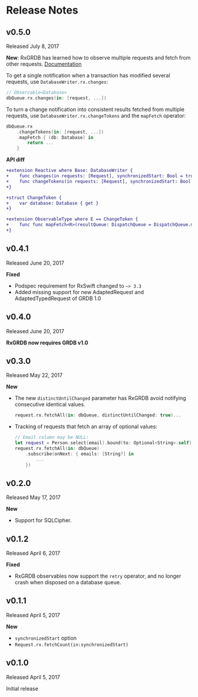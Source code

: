 Release Notes
=============

## v0.5.0

Released July 8, 2017

**New**: RxGRDB has learned how to observe multiple requests and fetch from other requests. [Documentation](https://github.com/RxSwiftCommunity/RxGRDB#observing-multiple-requests)

To get a single notification when a transaction has modified several requests, use `DatabaseWriter.rx.changes`:

```swift
// Observable<Database>
dbQueue.rx.changes(in: [request, ...])
```

To turn a change notification into consistent results fetched from multiple requests, use `DatabaseWriter.rx.changeTokens` and the `mapFetch` operator:

```swift
dbQueue.rx
    .changeTokens(in: [request, ...])
    .mapFetch { (db: Database) in
        return ...
    }
```

**API diff**

```diff
+extension Reactive where Base: DatabaseWriter {
+    func changes(in requests: [Request], synchronizedStart: Bool = true) -> Observable<Database>
+    func changeTokens(in requests: [Request], synchronizedStart: Bool = true) -> Observable<ChangeToken>
+}

+struct ChangeToken {
+    var database: Database { get }
+}

+extension ObservableType where E == ChangeToken {
+    func func mapFetch<R>(resultQueue: DispatchQueue = DispatchQueue.main, _ fetch: @escaping (Database) throws -> R) -> Observable<R>
+}
```


## v0.4.1

Released June 20, 2017

**Fixed**

- Podspec requirement for RxSwift changed to `~> 3.3`
- Added missing support for new AdaptedRequest and AdaptedTypedRequest of GRDB 1.0


## v0.4.0

Released June 20, 2017

**RxGRDB now requires GRDB v1.0**


## v0.3.0

Released May 22, 2017

**New**

- The new `distinctUntilChanged` parameter has RxGRDB avoid notifying consecutive identical values.

    ```swift
    request.rx.fetchAll(in: dbQueue, distinctUntilChanged: true)...
    ```

- Tracking of requests that fetch an array of optional values:
    
    ```swift
    // Email column may be NULL:
    let request = Person.select(email).bound(to: Optional<String>.self)
    request.rx.fetchAll(in: dbQueue)
        .subscribe(onNext: { emails: [String?] in
            ...
        })
    ```


## v0.2.0

Released May 17, 2017

**New**

- Support for SQLCipher.


## v0.1.2

Released April 6, 2017

**Fixed**

- RxGRDB observables now support the `retry` operator, and no longer crash when disposed on a database queue.


## v0.1.1

Released April 5, 2017

**New**

- `synchronizedStart` option
- `Request.rx.fetchCount(in:synchronizedStart)`


## v0.1.0

Released April 5, 2017

Initial release
